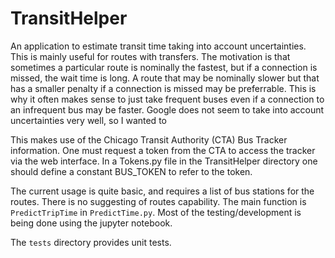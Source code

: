 # TransitHelper

An application to estimate transit time taking into account
uncertainties. This is mainly useful for routes with transfers. The
motivation is that sometimes a particular route is nominally the
fastest, but if a connection is missed, the wait time is long. A route
that may be nominally slower but that has a smaller penalty if a
connection is missed may be preferrable. This is why it often makes
sense to just take frequent buses even if a connection to an
infrequent bus may be faster. Google does not seem to take into
account uncertainties very well, so I wanted to 

This makes use of the Chicago Transit Authority (CTA) Bus Tracker
information. One must request a token from the CTA to access the
tracker via the web interface. In a Tokens.py file in the
TransitHelper directory one should define a constant BUS_TOKEN to
refer to the token.

The current usage is quite basic, and requires a list of bus
stations for the routes. There is no suggesting of routes
capability. The main function is `PredictTripTime` in
`PredictTime.py`. Most of the testing/development is being done using the
jupyter notebook.

The `tests` directory provides unit tests.
